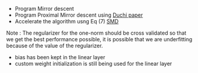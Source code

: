 - Program Mirror descent
- Program Proximal Mirror descent using [Duchi paper](https://web.stanford.edu/~jduchi/projects/DuchiShSiTe10.pdf)
- Accelerate the algorithm usng Eq (7) [SMD](https://proceedings.mlr.press/v80/gunasekar18a/gunasekar18a.pdf)


Note : The regularizer for the one-norm should be cross validated so that we get the best performance possible, it is possible that we are underfitting because of the value of the regularizer.

- bias has been kept in the linear layer
- custom weight initialization is still being used for the linear layer